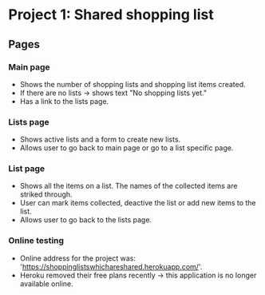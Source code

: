 # Project 1: Shared shopping list

## Pages

### Main page

- Shows the number of shopping lists and shopping list items created.
- If there are no lists -> shows text "No shopping lists yet."
- Has a link to the lists page.

### Lists page

- Shows active lists and a form to create new lists.
- Allows user to go back to main page or go to a list specific page.

### List page

- Shows all the items on a list. The names of the collected items are striked
  through.
- User can mark items collected, deactive the list or add new items to the list.
- Allows user to go back to the lists page.

### Online testing

- Online address for the project was: 'https://shoppinglistswhichareshared.herokuapp.com/'.
- Heroku removed their free plans recently -> this application is no longer available online.
